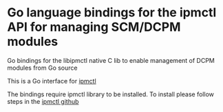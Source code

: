 # Go language bindings for the ipmctl API for managing SCM/DCPM modules

Go bindings for the libipmctl native C lib to enable management of DCPM modules from Go source 

This is a Go interface for [ipmctl](https://github.com/intel/ipmctl)

The bindings require ipmctl library to be installed.
To install please follow steps in the [ipmctl github](https://github.com/intel/ipmctl)
